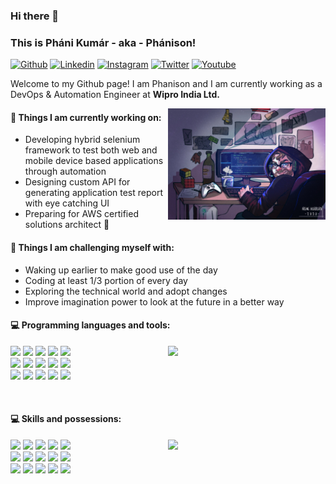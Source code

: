 ### Hi there 👋 
### This is Pháni Kumár - aka - Phánison!

[![Github](https://img.shields.io/badge/-Github-000?style=flat&logo=Github&logoColor=white)](https://github.com/phanison898)
[![Linkedin](https://img.shields.io/badge/-LinkedIn-blue?style=flat&logo=Linkedin&logoColor=white)](https://www.linkedin.com/in/phanison225/)
[![Instagram](https://img.shields.io/badge/-Instagram-ff69bf?style=flat&logo=Instagram&logoColor=white)](https://www.instagram.com/phanison225/)
[![Twitter](https://img.shields.io/badge/-Twitter-blue?style=flat&logo=Twitter&logoColor=white)](https://twitter.com/phanison225)
[![Youtube](https://img.shields.io/badge/-Youtube-red?style=flat&logo=Youtube&logoColor=white)](https://youtube.com/channel/UC4FAldAo2Ow_2F447yggcqA/)

Welcome to my Github page! I am Phanison and I am currently working as a DevOps & Automation Engineer at <b>Wipro India Ltd.</b>

<img align="right" alt="img" src="https://github.com/FernandoRoldan93/FernandoRoldan93/blob/master/cover_image.jpg" width="50%" height="auto" />


#### 🌱 Things I am currently working on: 
- Developing hybrid selenium framework to test both web and mobile device based applications through automation
- Designing custom API for generating application test report with eye catching UI
- Preparing for AWS certified solutions architect 🚀

#### :muscle: Things I am challenging myself with:
- Waking up earlier to make good use of the day
- Coding at least 1/3 portion of every day
- Exploring the technical world and adopt changes
- Improve imagination power to look at the future in a better way

#### :computer: Programming languages and tools:
<p>
	<img width="50%" align="right" src="https://github-readme-stats.vercel.app/api?username=phanison898&show_icons=true&theme=radical" />

<code><img width="5%" src="https://www.vectorlogo.zone/logos/java/java-icon.svg"></code>
<code><img width="5%" src="https://www.vectorlogo.zone/logos/python/python-icon.svg"></code>
<code><img width="5%" src="https://www.vectorlogo.zone/logos/nodejs/nodejs-icon.svg"></code>
<code><img width="5%" src="https://www.vectorlogo.zone/logos/reactjs/reactjs-icon.svg"></code>
<code><img width="5%" src="https://www.vectorlogo.zone/logos/android/android-icon.svg"></code>
<br />
<code><img width="5%" src="https://www.vectorlogo.zone/logos/docker/docker-tile.svg"></code>
<code><img width="5%" src="https://www.vectorlogo.zone/logos/kubernetes/kubernetes-icon.svg"></code>
<code><img width="5%" src="https://www.vectorlogo.zone/logos/amazon_aws/amazon_aws-icon.svg"></code>
<code><img width="5%" src="https://www.vectorlogo.zone/logos/google_cloud/google_cloud-icon.svg"></code>
<code><img width="5%" src="https://www.vectorlogo.zone/logos/jenkins/jenkins-icon.svg"></code>
<br />
<code><img width="5%" src="https://www.vectorlogo.zone/logos/visualstudio_code/visualstudio_code-icon.svg"></code>
<code><img width="5%" src="https://www.vectorlogo.zone/logos/mysql/mysql-icon.svg"></code>
<code><img width="5%" src="https://www.vectorlogo.zone/logos/linux/linux-icon.svg"></code>
<code><img width="5%" src="https://www.vectorlogo.zone/logos/w3_html5/w3_html5-icon.svg"></code>
<code><img width="5%" src="https://www.vectorlogo.zone/logos/mongodb/mongodb-icon.svg"></code>
</p>
<br />

#### :computer: Skills and possessions: 
<p>
	<img width="50%" align="right" src="https://github-readme-stats.vercel.app/api/top-langs/?username=phanison898&layout=compact&show_icons=true&theme=nord" />

<code><img width="5%" src="https://www.vectorlogo.zone/logos/java/java-icon.svg"></code>
<code><img width="5%" src="https://www.vectorlogo.zone/logos/python/python-icon.svg"></code>
<code><img width="5%" src="https://www.vectorlogo.zone/logos/nodejs/nodejs-icon.svg"></code>
<code><img width="5%" src="https://www.vectorlogo.zone/logos/reactjs/reactjs-icon.svg"></code>
<code><img width="5%" src="https://www.vectorlogo.zone/logos/android/android-icon.svg"></code>
<br />
<code><img width="5%" src="https://www.vectorlogo.zone/logos/docker/docker-tile.svg"></code>
<code><img width="5%" src="https://www.vectorlogo.zone/logos/kubernetes/kubernetes-icon.svg"></code>
<code><img width="5%" src="https://www.vectorlogo.zone/logos/amazon_aws/amazon_aws-icon.svg"></code>
<code><img width="5%" src="https://www.vectorlogo.zone/logos/google_cloud/google_cloud-icon.svg"></code>
<code><img width="5%" src="https://www.vectorlogo.zone/logos/jenkins/jenkins-icon.svg"></code>
<br />
<code><img width="5%" src="https://www.vectorlogo.zone/logos/visualstudio_code/visualstudio_code-icon.svg"></code>
<code><img width="5%" src="https://www.vectorlogo.zone/logos/mysql/mysql-icon.svg"></code>
<code><img width="5%" src="https://www.vectorlogo.zone/logos/linux/linux-icon.svg"></code>
<code><img width="5%" src="https://www.vectorlogo.zone/logos/w3_html5/w3_html5-icon.svg"></code>
<code><img width="5%" src="https://www.vectorlogo.zone/logos/mongodb/mongodb-icon.svg"></code>
</p>


<!--
<img width="50%" align="right" src="https://github-readme-stats.vercel.app/api/top-langs/?username=phanison898&layout=compact&show_icons=true&theme=nord" />
<a href="https://github.com/phanison898/Selenium-Automation-V2020">
  <img width="45%" align="left" src="https://github-readme-stats.vercel.app/api/pin/?username=phanison898&repo=Selenium-Automation-V2020&theme=prussian&show_icons=true" />
</a>
<a href="https://github.com/phanison898/PythonAutomation">
  <img width="50%" align="right" src="https://github-readme-stats.vercel.app/api/pin/?username=phanison898&repo=PythonAutomation" />
</a>
--!>
